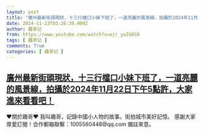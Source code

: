 ```yaml
---
layout: post
title: "廣州最新街頭現狀，十三行檔口小妹下班了，一道亮麗的風景線，拍攝於2024年11月22日下午5點許，大家進來看看吧！"
date: 2024-11-23T03:26:39.000Z
author: 趣哥记
from: https://www.youtube.com/watch?v=ojr_yaIU8S8
tags: [ 趣哥记 ]
comments: True
categories: [ 趣哥记 ]
---
```

<!--1732332399000-->
[廣州最新街頭現狀，十三行檔口小妹下班了，一道亮麗的風景線，拍攝於2024年11月22日下午5點許，大家進來看看吧！](https://www.youtube.com/watch?v=ojr_yaIU8S8)
------

<div>
♥關於趣哥♥  我叫趣哥，記錄中國小人物的故事。街拍城市美好記憶。  感謝大家厚愛訂閱！合作郵箱聯繫：1005560448@qq.com 備註來意。
</div>
